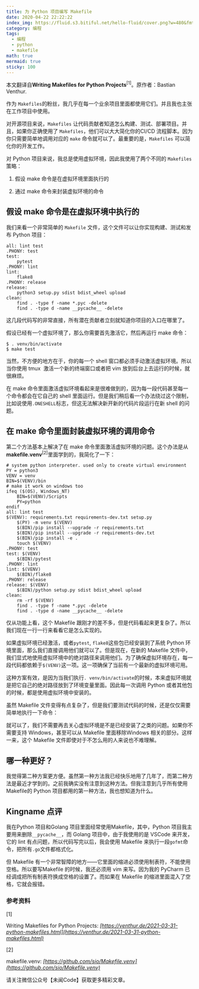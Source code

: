 ```yaml
---
title: 为 Python 项目编写 Makefile
date: 2020-04-22 22:22:22
index_img: https://fluid.s3.bitiful.net/hello-fluid/cover.png?w=480&fmt=webp
category: 编程
tags:
  - 编程
  - python
  - makefile
math: true
mermaid: true
sticky: 100
---
```


本文翻译自**Writing Makefiles for Python Projects**<sup>[1]</sup>。原作者：Bastian Venthur.

作为 `Makefiles`的粉丝，我几乎在每一个业余项目里面都使用它们。并且我也主张在工作项目中使用。

对开源项目来说，`Makefiles` 让代码贡献者知道怎么构建、测试、部署项目。并且，如果你正确使用了 `Makefiles`，他们可以大大简化你的CI/CD 流程脚本。因为你只需要简单地调用对应的 `make` 命令就可以了。最重要的是，`Makefiles` 可以简化你的开发工作。

对 Python 项目来说，我总是使用虚拟环境，因此我使用了两个不同的 `Makefiles` 策略：

1.  假设 make 命令是在虚拟环境里面执行的

2.  通过 make 命令来封装虚拟环境的命令

## 假设 make 命令是在虚拟环境中执行的

我们来看一个非常简单的 `Makefile` 文件，这个文件可以让你实现构建、测试和发布 Python 项目：

```
all: lint test
.PHONY: test
test:
    pytest
.PHONY: lint
lint:
    flake8
.PHONY: release
release:
    python3 setup.py sdist bdist_wheel upload
clean:
    find . -type f -name *.pyc -delete
    find . -type d -name __pycache__ -delete
```

这几段代码写的非常直接，所有潜在贡献者立刻就知道你项目的入口在哪里了。

假设已经有一个虚拟环境了，那么你需要首先激活它，然后再运行 make 命令：

```
$ . venv/bin/activate
$ make test
```

当然，不方便的地方在于，你的每一个 shell 窗口都必须手动激活虚拟环境。所以当你使用 tmux  激活一个新的终端窗口或者把 vim 放到后台上去运行的时候，就很麻烦。

在 make 命令里面激活虚拟环境看起来是很难做到的，因为每一段代码甚至每一个命令都会在它自己的 shell 里面运行。但是我们稍后看一个办法绕过这个限制，比如说使用`.ONESHELL`标志，但这无法解决新开新的代码片段运行在新 shell 的问题。

## 在 make 命令里面封装虚拟环境的调用命令

第二个方法基本上解决了在 make 命令里面激活虚拟环境的问题。这个办法是从**makefile.venv**<sup>[2]</sup>里面学到的，我简化了一下：

```
# system python interpreter. used only to create virtual environment
PY = python3
VENV = venv
BIN=$(VENV)/bin
# make it work on windows too
ifeq ($(OS), Windows_NT)
    BIN=$(VENV)/Scripts
    PY=python
endif
all: lint test
$(VENV): requirements.txt requirements-dev.txt setup.py
    $(PY) -m venv $(VENV)
    $(BIN)/pip install --upgrade -r requirements.txt
    $(BIN)/pip install --upgrade -r requirements-dev.txt
    $(BIN)/pip install -e .
    touch $(VENV)
.PHONY: test
test: $(VENV)
    $(BIN)/pytest
.PHONY: lint
lint: $(VENV)
    $(BIN)/flake8
.PHONY: release
release: $(VENV)
    $(BIN)/python setup.py sdist bdist_wheel upload
clean:
    rm -rf $(VENV)
    find . -type f -name *.pyc -delete
    find . -type d -name __pycache__ -delete
```

仅从功能上看，这个 Makefile 跟刚才的差不多，但是代码看起来更复杂了。所以我们现在一行一行来看看它是怎么实现的。

如果虚拟环境已经激活，或者`pytest`, `flake8`这些包已经安装到了系统 Python 环境里面，那么我们直接调用他们就可以了。但是现在，在新的 Makefile 文件中，我们显式地使用虚拟环境中的绝对路径来调用他们。为了确保虚拟环境存在，每一段代码都依赖于`$(VENV)`这一项。这一项确保了当前有一个最新的虚拟环境可用。

这种方案有效，是因为当我们执行`. venv/bin/activate`的时候，本来虚拟环境就是把它自己的绝对路径放到了环境变量里面。因此每一次调用 Python 或者其他包的时候，都是使用虚拟环境中安装的。

虽然 Makefile 文件变得有点复杂了，但是我们要测试代码的时候，还是仅仅需要简单地执行一下命令：

就可以了，我们不需要再去关心虚拟环境是不是已经安装了之类的问题。如果你不需要支持 Windows，甚至可以从 Makefile 里面移除Windows 相关的部分。这样一来，这个 Makefile 文件即使对于不怎么用的人来说也不难理解。

## 哪一种更好？

我觉得第二种方案更方便。虽然第一种方法我已经快乐地用了几年了，而第二种方法是最近才学到的。之前我确实没有注意到这种方法。但我注意到几乎所有使用 Makefile的 Python 项目都用的第一种方法，我也想知道为什么。

## Kingname 点评

我在Python 项目和Golang 项目里面经常使用Makefile，其中，Python 项目我主要用来删除`__pycache__`，而 Golang 项目中，由于我使用的是 VSCode 来开发，它的 lint 有点问题，所以代码写完以后，我会使用 Makefile 来执行一段`gofmt`命令，把所有`.go`文件都格式化。

但 Makefile 有一个非常智障的地方——它里面的缩进必须使用制表符，不能使用空格。所以要写Makefile 的时候，我还必须用 vim 来写。因为我的 PyCharm 已经调成把所有制表符换成空格的设置了。而如果在 Makefile 的缩进里面混入了空格，它就会报错。

### 参考资料

\[1\]

Writing Makefiles for Python Projects: _[https://venthur.de/2021-03-31-python-makefiles.html](https://venthur.de/2021-03-31-python-makefiles.html)_

\[2\]

makefile.venv: _[https://github.com/sio/Makefile.venv](https://github.com/sio/Makefile.venv)_

请关注微信公众号【未闻Code】获取更多精彩文章。